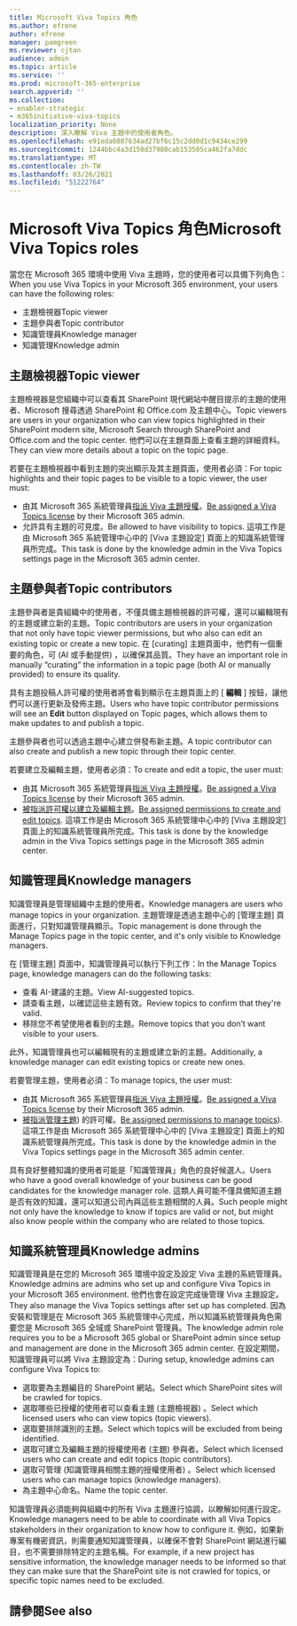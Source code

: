 ```yaml
---
title: Microsoft Viva Topics 角色
ms.author: efrene
author: efrene
manager: pamgreen
ms.reviewer: cjtan
audience: admin
ms.topic: article
ms.service: ''
ms.prod: microsoft-365-enterprise
search.appverid: ''
ms.collection:
- enabler-strategic
- m365initiative-viva-topics
localization_priority: None
description: 深入瞭解 Viva 主題中的使用者角色。
ms.openlocfilehash: e91eda6807634ad27bf6c15c2dd0d1c9434ce299
ms.sourcegitcommit: 1244bbc4a3d150d37980cab153505ca462fa7ddc
ms.translationtype: MT
ms.contentlocale: zh-TW
ms.lasthandoff: 03/26/2021
ms.locfileid: "51222764"
---
```

# <a name="microsoft-viva-topics-roles"></a><span data-ttu-id="d19ac-103">Microsoft Viva Topics 角色</span><span class="sxs-lookup"><span data-stu-id="d19ac-103">Microsoft Viva Topics roles</span></span> 

<span data-ttu-id="d19ac-104">當您在 Microsoft 365 環境中使用 Viva 主題時，您的使用者可以具備下列角色：</span><span class="sxs-lookup"><span data-stu-id="d19ac-104">When you use Viva Topics in your Microsoft 365 environment, your users can have the following roles:</span></span>
-   <span data-ttu-id="d19ac-105">主題檢視器</span><span class="sxs-lookup"><span data-stu-id="d19ac-105">Topic viewer</span></span>
-   <span data-ttu-id="d19ac-106">主題參與者</span><span class="sxs-lookup"><span data-stu-id="d19ac-106">Topic contributor</span></span>
-   <span data-ttu-id="d19ac-107">知識管理員</span><span class="sxs-lookup"><span data-stu-id="d19ac-107">Knowledge manager</span></span>
-   <span data-ttu-id="d19ac-108">知識管理</span><span class="sxs-lookup"><span data-stu-id="d19ac-108">Knowledge admin</span></span>

## <a name="topic-viewer"></a><span data-ttu-id="d19ac-109">主題檢視器</span><span class="sxs-lookup"><span data-stu-id="d19ac-109">Topic viewer</span></span>

<span data-ttu-id="d19ac-110">主題檢視器是您組織中可以查看其 SharePoint 現代網站中醒目提示的主題的使用者、Microsoft 搜尋透過 SharePoint 和 Office.com 及主題中心。</span><span class="sxs-lookup"><span data-stu-id="d19ac-110">Topic viewers are users in your organization who can view topics highlighted in their SharePoint modern site, Microsoft Search through SharePoint and Office.com and the topic center.</span></span> <span data-ttu-id="d19ac-111">他們可以在主題頁面上查看主題的詳細資料。</span><span class="sxs-lookup"><span data-stu-id="d19ac-111">They can view more details about a topic on the topic page.</span></span> 

<span data-ttu-id="d19ac-112">若要在主題檢視器中看到主題的突出顯示及其主題頁面，使用者必須：</span><span class="sxs-lookup"><span data-stu-id="d19ac-112">For topic highlights and their topic pages to be visible to a topic viewer, the user must:</span></span>
-   <span data-ttu-id="d19ac-113">由其 Microsoft 365 系統管理員[指派 Viva 主題授權](./set-up-topic-experiences.md#assign-licenses)。</span><span class="sxs-lookup"><span data-stu-id="d19ac-113">[Be assigned a Viva Topics license](./set-up-topic-experiences.md#assign-licenses) by their Microsoft 365 admin.</span></span>
-   <span data-ttu-id="d19ac-114">允許具有主題的可見度。</span><span class="sxs-lookup"><span data-stu-id="d19ac-114">Be allowed to have visibility to topics.</span></span> <span data-ttu-id="d19ac-115">這項工作是由 Microsoft 365 系統管理中心中的 [Viva 主題設定] 頁面上的知識系統管理員所完成。</span><span class="sxs-lookup"><span data-stu-id="d19ac-115">This task is done by the knowledge admin in the Viva Topics settings page in the Microsoft 365 admin center.</span></span>


## <a name="topic-contributors"></a><span data-ttu-id="d19ac-116">主題參與者</span><span class="sxs-lookup"><span data-stu-id="d19ac-116">Topic contributors</span></span>

<span data-ttu-id="d19ac-117">主題參與者是貴組織中的使用者，不僅具備主題檢視器的許可權，還可以編輯現有的主題或建立新的主題。</span><span class="sxs-lookup"><span data-stu-id="d19ac-117">Topic contributors are users in your organization that not only have topic viewer permissions, but who also can edit an existing topic or create a new topic.</span></span> <span data-ttu-id="d19ac-118">在 [curating] 主題頁面中，他們有一個重要的角色，可 (AI 或手動提供) ，以確保其品質。</span><span class="sxs-lookup"><span data-stu-id="d19ac-118">They have an important role in manually “curating” the information in a topic page (both AI or manually provided) to ensure its quality.</span></span>

<span data-ttu-id="d19ac-119">具有主題投稿人許可權的使用者將會看到顯示在主題頁面上的 [ **編輯** ] 按鈕，讓他們可以進行更新及發佈主題。</span><span class="sxs-lookup"><span data-stu-id="d19ac-119">Users who have topic contributor permissions will see an **Edit** button displayed on Topic pages, which allows them to make updates to and publish a topic.</span></span>

<span data-ttu-id="d19ac-120">主題參與者也可以透過主題中心建立併發布新主題。</span><span class="sxs-lookup"><span data-stu-id="d19ac-120">A topic contributor can also create and publish a new topic through their topic center.</span></span>

<span data-ttu-id="d19ac-121">若要建立及編輯主題，使用者必須：</span><span class="sxs-lookup"><span data-stu-id="d19ac-121">To create and edit a topic, the user must:</span></span>

-   <span data-ttu-id="d19ac-122">由其 Microsoft 365 系統管理員[指派 Viva 主題授權](./set-up-topic-experiences.md#assign-licenses)。</span><span class="sxs-lookup"><span data-stu-id="d19ac-122">[Be assigned a Viva Topics license](./set-up-topic-experiences.md#assign-licenses) by their Microsoft 365 admin.</span></span>
-   <span data-ttu-id="d19ac-123">[被指派許可權以建立及編輯主題](./topic-experiences-user-permissions.md)。</span><span class="sxs-lookup"><span data-stu-id="d19ac-123">[Be assigned permissions to create and edit topics](./topic-experiences-user-permissions.md).</span></span> <span data-ttu-id="d19ac-124">這項工作是由 Microsoft 365 系統管理中心中的 [Viva 主題設定] 頁面上的知識系統管理員所完成。</span><span class="sxs-lookup"><span data-stu-id="d19ac-124">This task is done by the knowledge admin in the Viva Topics settings page in the Microsoft 365 admin center.</span></span>

## <a name="knowledge-managers"></a><span data-ttu-id="d19ac-125">知識管理員</span><span class="sxs-lookup"><span data-stu-id="d19ac-125">Knowledge managers</span></span>

<span data-ttu-id="d19ac-126">知識管理員是管理組織中主題的使用者。</span><span class="sxs-lookup"><span data-stu-id="d19ac-126">Knowledge managers are users who manage topics in your organization.</span></span>  <span data-ttu-id="d19ac-127">主題管理是透過主題中心的 [管理主題] 頁面進行，只對知識管理員顯示。</span><span class="sxs-lookup"><span data-stu-id="d19ac-127">Topic management is done through the Manage Topics page in the topic center, and it's only visible to Knowledge managers.</span></span>

<span data-ttu-id="d19ac-128">在 [管理主題] 頁面中，知識管理員可以執行下列工作：</span><span class="sxs-lookup"><span data-stu-id="d19ac-128">In the Manage Topics page, knowledge managers can do the following tasks:</span></span>
-   <span data-ttu-id="d19ac-129">查看 AI-建議的主題。</span><span class="sxs-lookup"><span data-stu-id="d19ac-129">View AI-suggested topics.</span></span>
-   <span data-ttu-id="d19ac-130">請查看主題，以確認這些主題有效。</span><span class="sxs-lookup"><span data-stu-id="d19ac-130">Review topics to confirm that they're valid.</span></span>
-   <span data-ttu-id="d19ac-131">移除您不希望使用者看到的主題。</span><span class="sxs-lookup"><span data-stu-id="d19ac-131">Remove topics that you don’t want visible to your users.</span></span>

<span data-ttu-id="d19ac-132">此外，知識管理員也可以編輯現有的主題或建立新的主題。</span><span class="sxs-lookup"><span data-stu-id="d19ac-132">Additionally, a knowledge manager can edit existing topics or create new ones.</span></span>

<span data-ttu-id="d19ac-133">若要管理主題，使用者必須：</span><span class="sxs-lookup"><span data-stu-id="d19ac-133">To manage topics, the user must:</span></span>
-   <span data-ttu-id="d19ac-134">由其 Microsoft 365 系統管理員[指派 Viva 主題授權](./set-up-topic-experiences.md#assign-licenses)。</span><span class="sxs-lookup"><span data-stu-id="d19ac-134">[Be assigned a Viva Topics license](./set-up-topic-experiences.md#assign-licenses) by their Microsoft 365 admin.</span></span>
-   <span data-ttu-id="d19ac-135">[被指派管理主題](./topic-experiences-user-permissions.md)) 的許可權。</span><span class="sxs-lookup"><span data-stu-id="d19ac-135">[Be assigned permissions to manage topics](./topic-experiences-user-permissions.md)).</span></span> <span data-ttu-id="d19ac-136">這項工作是由 Microsoft 365 系統管理中心中的 [Viva 主題設定] 頁面上的知識系統管理員所完成。</span><span class="sxs-lookup"><span data-stu-id="d19ac-136">This task is done by the knowledge admin in the Viva Topics settings page in the Microsoft 365 admin center.</span></span>

<span data-ttu-id="d19ac-137">具有良好整體知識的使用者可能是「知識管理員」角色的良好候選人。</span><span class="sxs-lookup"><span data-stu-id="d19ac-137">Users who have a good overall knowledge of your business can be good candidates for the knowledge manager role.</span></span> <span data-ttu-id="d19ac-138">這類人員可能不僅具備知道主題是否有效的知識，還可以知道公司內與這些主題相關的人員。</span><span class="sxs-lookup"><span data-stu-id="d19ac-138">Such people might not only have the knowledge to know if topics are valid or not, but might also know people within the company who are related to those topics.</span></span>


## <a name="knowledge-admins"></a><span data-ttu-id="d19ac-139">知識系統管理員</span><span class="sxs-lookup"><span data-stu-id="d19ac-139">Knowledge admins</span></span>

<span data-ttu-id="d19ac-140">知識管理員是在您的 Microsoft 365 環境中設定及設定 Viva 主題的系統管理員。</span><span class="sxs-lookup"><span data-stu-id="d19ac-140">Knowledge admins are admins who set up and configure Viva Topics in your Microsoft 365 environment.</span></span> <span data-ttu-id="d19ac-141">他們也會在設定完成後管理 Viva 主題設定。</span><span class="sxs-lookup"><span data-stu-id="d19ac-141">They also manage the Viva Topics settings after set up has completed.</span></span> <span data-ttu-id="d19ac-142">因為安裝和管理是在 Microsoft 365 系統管理中心完成，所以知識系統管理員角色需要您是 Microsoft 365 全域或 SharePoint 管理員。</span><span class="sxs-lookup"><span data-stu-id="d19ac-142">The knowledge admin role requires you to be a Microsoft 365 global or SharePoint admin since setup and management are done in the Microsoft 365 admin center.</span></span>
<span data-ttu-id="d19ac-143">在設定期間，知識管理員可以將 Viva 主題設定為：</span><span class="sxs-lookup"><span data-stu-id="d19ac-143">During setup, knowledge admins can configure Viva Topics to:</span></span>

-   <span data-ttu-id="d19ac-144">選取要為主題編目的 SharePoint 網站。</span><span class="sxs-lookup"><span data-stu-id="d19ac-144">Select which SharePoint sites will be crawled for topics.</span></span>
-   <span data-ttu-id="d19ac-145">選取哪些已授權的使用者可以查看主題 (主題檢視器) 。</span><span class="sxs-lookup"><span data-stu-id="d19ac-145">Select which licensed users who can view topics (topic viewers).</span></span>
-   <span data-ttu-id="d19ac-146">選取要排除識別的主題。</span><span class="sxs-lookup"><span data-stu-id="d19ac-146">Select which topics will be excluded from being identified.</span></span>
-   <span data-ttu-id="d19ac-147">選取可建立及編輯主題的授權使用者 (主題) 參與者。</span><span class="sxs-lookup"><span data-stu-id="d19ac-147">Select which licensed users who can create and edit topics (topic contributors).</span></span>
-   <span data-ttu-id="d19ac-148">選取可管理 (知識管理員相關主題的授權使用者) 。</span><span class="sxs-lookup"><span data-stu-id="d19ac-148">Select which licensed users who can manage topics (knowledge managers).</span></span>
-   <span data-ttu-id="d19ac-149">為主題中心命名。</span><span class="sxs-lookup"><span data-stu-id="d19ac-149">Name the topic center.</span></span>

<span data-ttu-id="d19ac-150">知識管理員必須能夠與組織中的所有 Viva 主題進行協調，以瞭解如何進行設定。</span><span class="sxs-lookup"><span data-stu-id="d19ac-150">Knowledge managers need to be able to coordinate with all Viva Topics stakeholders in their organization to know how to configure it.</span></span> <span data-ttu-id="d19ac-151">例如，如果新專案有機密資訊，則需要通知知識管理員，以確保不會對 SharePoint 網站進行編目，也不需要排除特定的主題名稱。</span><span class="sxs-lookup"><span data-stu-id="d19ac-151">For example, if a new project has sensitive information, the knowledge manager needs to be informed so that they can make sure that the SharePoint site is not crawled for topics, or specific topic names need to be excluded.</span></span>


## <a name="see-also"></a><span data-ttu-id="d19ac-152">請參閱</span><span class="sxs-lookup"><span data-stu-id="d19ac-152">See also</span></span>